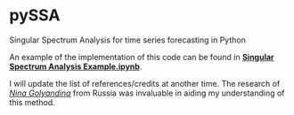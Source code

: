 # pySSA
Singular Spectrum Analysis for time series forecasting in Python

An example of the implementation of this code can be found in **[Singular Spectrum Analysis Example.ipynb](https://github.com/aj-cloete/pySSA/blob/master/Singular%20Spectrum%20Analysis%20Example.ipynb)**.

I will update the list of references/credits at another time. The research of *[Nina Golyandina](https://scholar.google.it/citations?user=1druVRYAAAAJ&hl=it)* from Russia was invaluable in aiding my understanding of this method.
